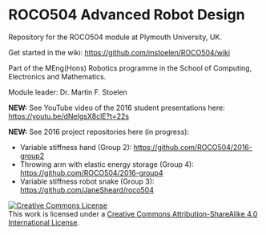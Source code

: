 # ROCO504 Advanced Robot Design
Repository for the ROCO504 module at Plymouth University, UK.

Get started in the wiki: https://github.com/mstoelen/ROCO504/wiki

Part of the MEng(Hons) Robotics programme in the School of Computing, Electronics and Mathematics.

Module leader: Dr. Martin F. Stoelen

**NEW:** See YouTube video of the 2016 student presentations here: https://youtu.be/dNeIgsX8clE?t=22s

**NEW:** See 2016 project repositories here (in progress):
* Variable stiffness hand (Group 2): https://github.com/ROCO504/2016-group2
* Throwing arm with elastic energy storage (Group 4): https://github.com/ROCO504/2016-group4
* Variable stiffness robot snake (Group 3): https://github.com/JaneSheard/roco504

<a rel="license" href="http://creativecommons.org/licenses/by-sa/4.0/"><img alt="Creative Commons License" style="border-width:0" src="https://i.creativecommons.org/l/by-sa/4.0/88x31.png" /></a><br />This work is licensed under a <a rel="license" href="http://creativecommons.org/licenses/by-sa/4.0/">Creative Commons Attribution-ShareAlike 4.0 International License</a>.
